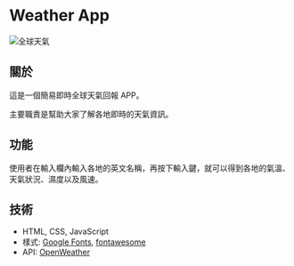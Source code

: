 # Weather App

![全球天氣](https://i.imgur.com/F74XNEK.png)

## 關於

這是一個簡易即時全球天氣回報 APP。

主要職責是幫助大家了解各地即時的天氣資訊。

## 功能

使用者在輸入欄內輸入各地的英文名稱，再按下輸入鍵，就可以得到各地的氣溫、天氣狀況、濕度以及風速。

## 技術

- HTML, CSS, JavaScript 
- 樣式: [Google Fonts](https://fonts.google.com/specimen/Poppins?hl=zh-tw&query=poppins), [fontawesome](https://fontawesome.com/)
- API: [OpenWeather](https://openweathermap.org/)


